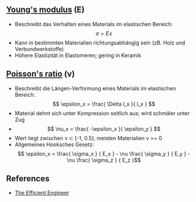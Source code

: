 ## [Young's modulus](https://en.wikipedia.org/wiki/Young%27s_modulus) (E)

- Beschreibt das Verhalten eines Materials im elastischen Bereich: $$ \sigma = E\,\epsilon $$
- Kann in bestimmten Materialien richtungsabhängig sein (zB. Holz und Verbundwerkstoffe)
- Höhere Elastizität in Elastomeren; gering in Keramik

## [Poisson's ratio](https://en.wikipedia.org/wiki/Poisson%27s_ratio) (ν)

- Beschreibt die Längen-Verformung eines Materials im elastischen Bereich: $$ \epsilon_x = \frac{ \Delta l_x }{ l_x } $$
- Material dehnt sich unter Kompression seitlich aus; wird schmäler unter Zug
- $$ \nu_x = \frac{ -\epsilon_x }{ \epsilon_y } $$
- Wert liegt zwischen ν ⊂ \[-1, 0.5\]; meisten Materialien ν >= 0
- Allgemeines Hooksches Gesetz: $$ \epsilon_x = \frac{ \sigma_x } { E_x } - \nu \frac{ \sigma_y } { E_y } - \nu \frac{ \sigma_z } { E_z }$$

## References

- [The Efficient Engineer](https://www.youtube.com/@TheEfficientEngineer)